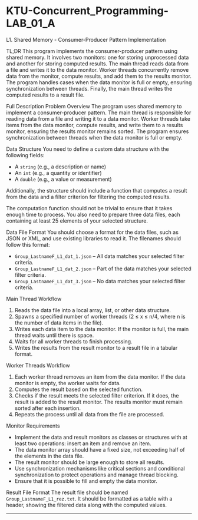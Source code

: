 # KTU-Concurrent_Programming-LAB_01_A
L1. Shared Memory - Consumer-Producer Pattern Implementation

TL;DR
This program implements the consumer-producer pattern using shared memory. It involves two monitors: one for storing unprocessed data and another for storing computed results. The main thread reads data from a file and writes it to the data monitor. Worker threads concurrently remove data from the monitor, compute results, and add them to the results monitor. The program handles cases when the data monitor is full or empty, ensuring synchronization between threads. Finally, the main thread writes the computed results to a result file.

Full Description
Problem Overview
The program uses shared memory to implement a consumer-producer pattern. The main thread is responsible for reading data from a file and writing it to a data monitor. Worker threads take items from the data monitor, compute results, and write them to a results monitor, ensuring the results monitor remains sorted. The program ensures synchronization between threads when the data monitor is full or empty.

Data Structure
You need to define a custom data structure with the following fields:
- A `string` (e.g., a description or name)
- An `int` (e.g., a quantity or identifier)
- A `double` (e.g., a value or measurement)

Additionally, the structure should include a function that computes a result from the data and a filter criterion for filtering the computed results.

The computation function should not be trivial to ensure that it takes enough time to process. You also need to prepare three data files, each containing at least 25 elements of your selected structure.

Data File Format
You should choose a format for the data files, such as JSON or XML, and use existing libraries to read it. The filenames should follow this format:
- `Group_LastnameF_L1_dat_1.json` – All data matches your selected filter criteria.
- `Group_LastnameF_L1_dat_2.json` – Part of the data matches your selected filter criteria.
- `Group_LastnameF_L1_dat_3.json` – No data matches your selected filter criteria.

Main Thread Workflow
1. Reads the data file into a local array, list, or other data structure.
2. Spawns a specified number of worker threads (2 ≤ x ≤ n/4, where n is the number of data items in the file).
3. Writes each data item to the data monitor. If the monitor is full, the main thread waits until there is space.
4. Waits for all worker threads to finish processing.
5. Writes the results from the result monitor to a result file in a tabular format.

Worker Threads Workflow
1. Each worker thread removes an item from the data monitor. If the data monitor is empty, the worker waits for data.
2. Computes the result based on the selected function.
3. Checks if the result meets the selected filter criterion. If it does, the result is added to the result monitor. The results monitor must remain sorted after each insertion.
4. Repeats the process until all data from the file are processed.

Monitor Requirements
- Implement the data and result monitors as classes or structures with at least two operations: insert an item and remove an item.
- The data monitor array should have a fixed size, not exceeding half of the elements in the data file.
- The result monitor should be large enough to store all results.
- Use synchronization mechanisms like critical sections and conditional synchronization to protect operations and manage thread blocking.
- Ensure that it is possible to fill and empty the data monitor.

Result File Format
The result file should be named `Group_LastnameF_L1_rez.txt`. It should be formatted as a table with a header, showing the filtered data along with the computed values.

---

